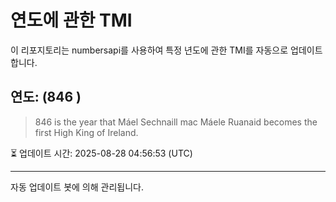 
# 연도에 관한 TMI

이 리포지토리는 numbersapi를 사용하여 특정 년도에 관한 TMI를 자동으로 업데이트합니다.

## 연도: (846 )
> 846 is the year that Máel Sechnaill mac Máele Ruanaid becomes the first High King of Ireland.

⏳ 업데이트 시간: 2025-08-28 04:56:53 (UTC)

---
자동 업데이트 봇에 의해 관리됩니다.

